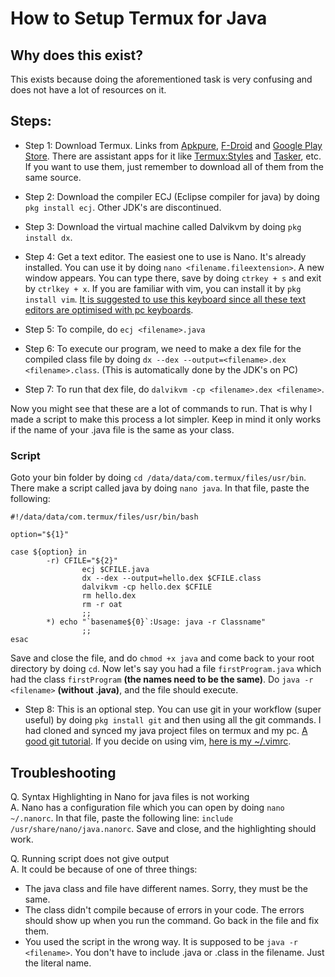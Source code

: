 # How to Setup Termux for Java

## Why does this exist?
This exists because doing the aforementioned task is very confusing and does not have a lot of resources on it. 

## Steps:
* Step 1: Download Termux. Links from [Apkpure](https://m.apkpure.com/termux/com.termux), [F-Droid](https://f-droid.org/en/packages/com.termux/) and [Google Play Store](https://play.google.com/store/apps/details?id=com.termux&hl=en_IN&gl=US). There are assistant apps for it like [Termux:Styles](https://f-droid.org/en/packages/com.termux.styling) and [Tasker](https://f-droid.org/en/packages/com.termux.tasker), etc. If you want to use them, just remember to download all of them from the same source.

* Step 2: Download the compiler ECJ (Eclipse compiler for java) by doing `pkg install ecj`. Other JDK's are discontinued.

* Step 3: Download the virtual machine called Dalvikvm by doing `pkg install dx`.

* Step 4: Get a text editor. The easiest one to use is Nano. It's already installed. You can use it by doing `nano <filename.fileextension>`. A new window appears. You can type there, save by doing `ctrkey + s` and exit by `ctrlkey + x`. If you are familiar with vim, you can install it by `pkg install vim`. [It is suggested to use this keyboard since all these text editors are optimised with pc keyboards](https://play.google.com/store/apps/details?id=org.pocketworkstation.pckeyboard&hl=en_IN&gl=US).

* Step 5: To compile, do `ecj <filename>.java`

* Step 6: To execute our program, we need to make a dex file for the compiled class file by doing `dx --dex --output=<filename>.dex <filename>.class`. (This is automatically done by the JDK's on PC)

* Step 7: To run that dex file, do `dalvikvm -cp <filename>.dex <filename>`.

Now you might see that these are a lot of commands to run. That is why I made a script to make this process a lot simpler. Keep in mind it only works if the name of your .java file is the same as your class. 

### Script
Goto your bin folder by doing `cd /data/data/com.termux/files/usr/bin`. There make a script called java by doing `nano java`. In that file, paste the following: 

```
#!/data/data/com.termux/files/usr/bin/bash

option="${1}"

case ${option} in
        -r) CFILE="${2}"
                ecj $CFILE.java
                dx --dex --output=hello.dex $CFILE.class
                dalvikvm -cp hello.dex $CFILE
                rm hello.dex
                rm -r oat
                ;;
        *) echo "`basename${0}`:Usage: java -r Classname"
                ;;
esac
```

Save and close the file, and do `chmod +x java` and come back to your root directory by doing `cd`. Now let's say you had a file `firstProgram.java` which had the class `firstProgram` **(the names need to be the same)**. Do `java -r <filename>` **(without .java)**, and the file should execute. 

* Step 8: This is an optional step. You can use git in your workflow (super useful) by doing `pkg install git` and then using all the git commands. I had cloned and synced my java project files on termux and my pc. [A good git tutorial](https://www.tutorialspoint.com/git/index.htm). If you decide on using vim, [here is my ~/.vimrc](https://github.com/k2s09/dotfiles/blob/main/.vimrc).

## Troubleshooting
Q. Syntax Highlighting in Nano for java files is not working  
A. Nano has a configuration file which you can open by doing `nano ~/.nanorc`. In that file, paste the following line: `include /usr/share/nano/java.nanorc`. Save and close, and the highlighting should work.  
  
  
Q. Running script does not give output  
A. It could be because of one of three things:   
* The java class and file have different names. Sorry, they must be the same.  
* The class didn't compile because of errors in your code. The errors should show up when you run the command. Go back in the file and fix them.  
* You used the script in the wrong way. It is supposed to be `java -r <filename>`. You don't have to include .java or .class in the filename. Just  the literal name.
